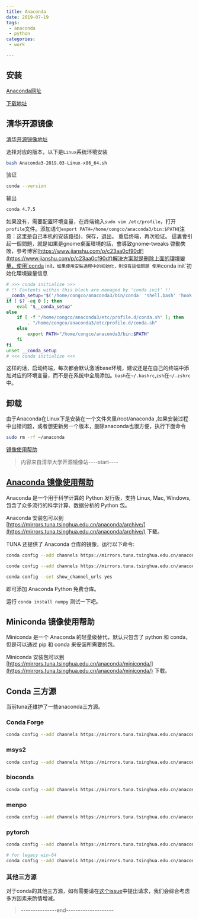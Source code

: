 ```yaml
---
title: Anaconda
date: 2019-07-19
tags:
 - anaconda
 - python
categories:
 - work

---
```

## 安装

[Anaconda网址](https://www.anaconda.com/)

[下载地址](https://www.anaconda.com/distribution/)

## 清华开源镜像

[清华开源镜像地址](https://mirrors.tuna.tsinghua.edu.cn/anaconda/archive/)

选择对应的版本，以下是`Linux`系统环境安装

```bash
bash Anaconda3-2019.03-Linux-x86_64.sh
```

验证

```bash
conda --version
```

输出

```bash
conda 4.7.5
```

如果没有，需要配置环境变量，在终端输入`sudo vim /etc/profile`，打开`profile`文件。添加语句`export PATH=/home/congco/anaconda3/bin:$PATH`(注意：这里是自己本机的安装路径)，保存，退出。 
重启终端，再次验证。
這裏會引起一個問題，就是如果是gnome桌面環境的話，會導致gnome-tweaks 啓動失敗，參考博客[https://www.jianshu.com/p/c23aa0cf90df](https://www.jianshu.com/p/c23aa0cf90df)解決方案就是刪除上面的環境變量，使用`conda init`，如果使用安裝過程中的初始化，則沒有這個問題
使用`conda init`初始化環境變量信息

```bash
# >>> conda initialize >>>
# !! Contents within this block are managed by 'conda init' !!
__conda_setup="$('/home/congco/anaconda3/bin/conda' 'shell.bash' 'hook' 2> /dev/null)"
if [ $? -eq 0 ]; then
    eval "$__conda_setup"
else
    if [ -f "/home/congco/anaconda3/etc/profile.d/conda.sh" ]; then
        . "/home/congco/anaconda3/etc/profile.d/conda.sh"
    else
        export PATH="/home/congco/anaconda3/bin:$PATH"
    fi
fi
unset __conda_setup
# <<< conda initialize <<<
```

这样的话，启动终端，每次都会默认激活base环境，建议还是在自己的终端中添加对应的环境变量，而不是在系统中全局添加。`bash`在`~/.bashrc`,`zsh`在`~/.zshrc`中。

## 卸载

由于Anaconda在Linux下是安装在一个文件夹里/root/anaconda ,如果安装过程中出错问题，或者想更新另一个版本，删除anaconda也很方便，执行下面命令 

```bash
sudo rm -rf ~/anaconda 
```

[镜像使用帮助](https://mirrors.tuna.tsinghua.edu.cn/help/anaconda/)

> 内容来自清华大学开源镜像站----start----

## [Anaconda 镜像使用帮助](https://mirrors.tuna.tsinghua.edu.cn/help/anaconda/)

Anaconda 是一个用于科学计算的 Python 发行版，支持 Linux, Mac, Windows, 包含了众多流行的科学计算、数据分析的 Python 包。

Anaconda 安装包可以到 [https://mirrors.tuna.tsinghua.edu.cn/anaconda/archive/](https://mirrors.tuna.tsinghua.edu.cn/anaconda/archive/) 下载。

TUNA 还提供了 Anaconda 仓库的镜像，运行以下命令:

```bash
conda config --add channels https://mirrors.tuna.tsinghua.edu.cn/anaconda/pkgs/free/

conda config --add channels https://mirrors.tuna.tsinghua.edu.cn/anaconda/pkgs/main/

conda config --set show_channel_urls yes
```

即可添加 Anaconda Python 免费仓库。

运行 `conda install numpy` 测试一下吧。

## Miniconda 镜像使用帮助

Miniconda 是一个 Anaconda 的轻量级替代，默认只包含了 python 和 conda，但是可以通过 pip 和 conda 来安装所需要的包。

Miniconda 安装包可以到 [https://mirrors.tuna.tsinghua.edu.cn/anaconda/miniconda/](https://mirrors.tuna.tsinghua.edu.cn/anaconda/miniconda/) 下载。

## Conda 三方源

当前tuna还维护了一些anaconda三方源。

### Conda Forge

```bash
conda config --add channels https://mirrors.tuna.tsinghua.edu.cn/anaconda/cloud/conda-forge/
```

### msys2

```bash
conda config --add channels https://mirrors.tuna.tsinghua.edu.cn/anaconda/cloud/msys2/
```

### bioconda

```bash
conda config --add channels https://mirrors.tuna.tsinghua.edu.cn/anaconda/cloud/bioconda/
```

### menpo

```bash
conda config --add channels https://mirrors.tuna.tsinghua.edu.cn/anaconda/cloud/menpo/
```

### pytorch

```bash
conda config --add channels https://mirrors.tuna.tsinghua.edu.cn/anaconda/cloud/pytorch/

# for legacy win-64
conda config --add channels https://mirrors.tuna.tsinghua.edu.cn/anaconda/cloud/peterjc123/

```

### 其他三方源

对于conda的其他三方源，如有需要请在[这个issue](https://github.com/tuna/issues/issues/112)中提出请求，我们会综合考虑多方因素来酌情增减。

> ---------------end--------------------
